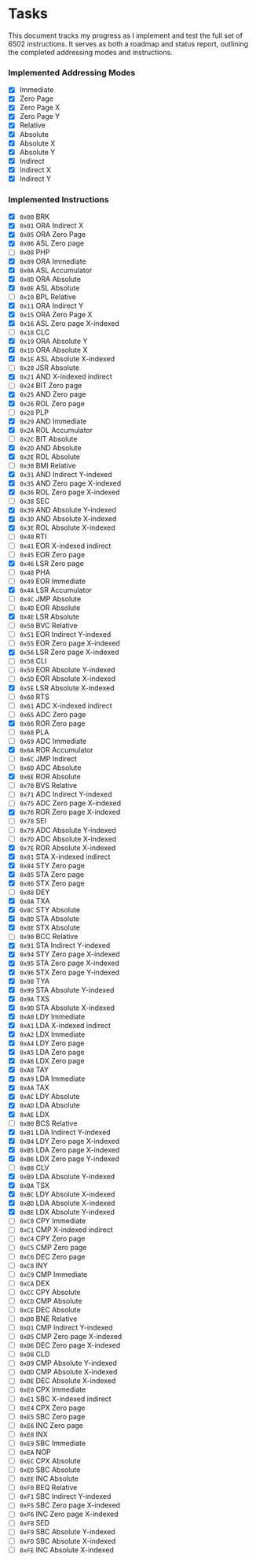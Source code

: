 # Tasks

This document tracks my progress as I implement and test the full set of 6502 instructions. It serves as both a roadmap and status report, outlining the completed addressing modes and instructions.

### Implemented Addressing Modes

- [x] Immediate
- [x] Zero Page
- [x] Zero Page X
- [x] Zero Page Y
- [x] Relative
- [x] Absolute
- [x] Absolute X
- [x] Absolute Y
- [x] Indirect
- [x] Indirect X
- [x] Indirect Y

### Implemented Instructions

- [x] `0x00` BRK
- [x] `0x01` ORA Indirect X
- [x] `0x05` ORA Zero Page
- [x] `0x06` ASL Zero page
- [ ] `0x08` PHP
- [x] `0x09` ORA Immediate
- [x] `0x0A` ASL Accumulator
- [x] `0x0D` ORA Absolute
- [x] `0x0E` ASL Absolute
- [ ] `0x10` BPL Relative
- [x] `0x11` ORA Indirect Y
- [x] `0x15` ORA Zero Page X
- [x] `0x16` ASL Zero page X-indexed
- [ ] `0x18` CLC
- [x] `0x19` ORA Absolute Y
- [x] `0x1D` ORA Absolute X
- [x] `0x1E` ASL Absolute X-indexed
- [ ] `0x20` JSR Absolute
- [x] `0x21` AND X-indexed indirect
- [ ] `0x24` BIT Zero page
- [x] `0x25` AND Zero page
- [x] `0x26` ROL Zero page
- [ ] `0x28` PLP
- [x] `0x29` AND Immediate
- [x] `0x2A` ROL Accumulator
- [ ] `0x2C` BIT Absolute
- [x] `0x2D` AND Absolute
- [x] `0x2E` ROL Absolute
- [ ] `0x30` BMI Relative
- [x] `0x31` AND Indirect Y-indexed
- [x] `0x35` AND Zero page X-indexed
- [x] `0x36` ROL Zero page X-indexed
- [ ] `0x38` SEC
- [x] `0x39` AND Absolute Y-indexed
- [x] `0x3D` AND Absolute X-indexed
- [x] `0x3E` ROL Absolute X-indexed
- [ ] `0x40` RTI
- [ ] `0x41` EOR X-indexed indirect
- [ ] `0x45` EOR Zero page
- [x] `0x46` LSR Zero page
- [ ] `0x48` PHA
- [ ] `0x49` EOR Immediate
- [x] `0x4A` LSR Accumulator
- [ ] `0x4C` JMP Absolute
- [ ] `0x4D` EOR Absolute
- [x] `0x4E` LSR Absolute
- [ ] `0x50` BVC Relative
- [ ] `0x51` EOR Indirect Y-indexed
- [ ] `0x55` EOR Zero page X-indexed
- [x] `0x56` LSR Zero page X-indexed
- [ ] `0x58` CLI
- [ ] `0x59` EOR Absolute Y-indexed
- [ ] `0x5D` EOR Absolute X-indexed
- [x] `0x5E` LSR Absolute X-indexed
- [ ] `0x60` RTS
- [ ] `0x61` ADC X-indexed indirect
- [ ] `0x65` ADC Zero page
- [x] `0x66` ROR Zero page
- [ ] `0x68` PLA
- [ ] `0x69` ADC Immediate
- [x] `0x6A` ROR Accumulator
- [ ] `0x6C` JMP Indirect
- [ ] `0x6D` ADC Absolute
- [x] `0x6E` ROR Absolute
- [ ] `0x70` BVS Relative
- [ ] `0x71` ADC Indirect Y-indexed
- [ ] `0x75` ADC Zero page X-indexed
- [x] `0x76` ROR Zero page X-indexed
- [ ] `0x78` SEI
- [ ] `0x79` ADC Absolute Y-indexed
- [ ] `0x7D` ADC Absolute X-indexed
- [x] `0x7E` ROR Absolute X-indexed
- [x] `0x81` STA X-indexed indirect
- [x] `0x84` STY Zero page
- [x] `0x85` STA Zero page
- [x] `0x86` STX Zero page
- [ ] `0x88` DEY
- [x] `0x8A` TXA
- [x] `0x8C` STY Absolute
- [x] `0x8D` STA Absolute
- [x] `0x8E` STX Absolute
- [ ] `0x90` BCC Relative
- [x] `0x91` STA Indirect Y-indexed
- [x] `0x94` STY Zero page X-indexed
- [x] `0x95` STA Zero page X-indexed
- [x] `0x96` STX Zero page Y-indexed
- [x] `0x98` TYA
- [x] `0x99` STA Absolute Y-indexed
- [x] `0x9A` TXS
- [x] `0x9D` STA Absolute X-indexed
- [x] `0xA0` LDY Immediate
- [x] `0xA1` LDA X-indexed indirect
- [x] `0xA2` LDX Immediate
- [x] `0xA4` LDY Zero page
- [x] `0xA5` LDA Zero page
- [x] `0xA6` LDX Zero page
- [x] `0xA8` TAY
- [x] `0xA9` LDA Immediate
- [x] `0xAA` TAX
- [x] `0xAC` LDY Absolute
- [x] `0xAD` LDA Absolute
- [x] `0xAE` LDX
- [ ] `0xB0` BCS Relative
- [x] `0xB1` LDA Indirect Y-indexed
- [x] `0xB4` LDY Zero page X-indexed
- [x] `0xB5` LDA Zero page X-indexed
- [x] `0xB6` LDX Zero page Y-indexed
- [ ] `0xB8` CLV
- [x] `0xB9` LDA Absolute Y-indexed
- [x] `0xBA` TSX
- [x] `0xBC` LDY Absolute X-indexed
- [x] `0xBD` LDA Absolute X-indexed
- [x] `0xBE` LDX Absolute Y-indexed
- [ ] `0xC0` CPY Immediate
- [ ] `0xC1` CMP X-indexed indirect
- [ ] `0xC4` CPY Zero page
- [ ] `0xC5` CMP Zero page
- [ ] `0xC6` DEC Zero page
- [ ] `0xC8` INY
- [ ] `0xC9` CMP Immediate
- [ ] `0xCA` DEX
- [ ] `0xCC` CPY Absolute
- [ ] `0xCD` CMP Absolute
- [ ] `0xCE` DEC Absolute
- [ ] `0xD0` BNE Relative
- [ ] `0xD1` CMP Indirect Y-indexed
- [ ] `0xD5` CMP Zero page X-indexed
- [ ] `0xD6` DEC Zero page X-indexed
- [ ] `0xD8` CLD
- [ ] `0xD9` CMP Absolute Y-indexed
- [ ] `0xDD` CMP Absolute X-indexed
- [ ] `0xDE` DEC Absolute X-indexed
- [ ] `0xE0` CPX Immediate
- [ ] `0xE1` SBC X-indexed indirect
- [ ] `0xE4` CPX Zero page
- [ ] `0xE5` SBC Zero page
- [ ] `0xE6` INC Zero page
- [ ] `0xE8` INX
- [ ] `0xE9` SBC Immediate
- [ ] `0xEA` NOP
- [ ] `0xEC` CPX Absolute
- [ ] `0xED` SBC Absolute
- [ ] `0xEE` INC Absolute
- [ ] `0xF0` BEQ Relative
- [ ] `0xF1` SBC Indirect Y-indexed
- [ ] `0xF5` SBC Zero page X-indexed
- [ ] `0xF6` INC Zero page X-indexed
- [ ] `0xF8` SED
- [ ] `0xF9` SBC Absolute Y-indexed
- [ ] `0xFD` SBC Absolute X-indexed
- [ ] `0xFE` INC Absolute X-indexed
